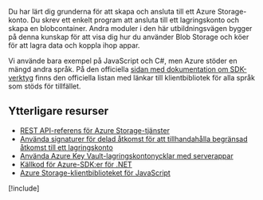 Du har lärt dig grunderna för att skapa och ansluta till ett Azure Storage-konto. Du skrev ett enkelt program att ansluta till ett lagringskonto och skapa en blobcontainer. Andra moduler i den här utbildningsvägen bygger på denna kunskap för att visa dig hur du använder Blob Storage och köer för att lagra data och koppla ihop appar.

Vi använde bara exempel på JavaScript och C#, men Azure stöder en mängd andra språk. På den officiella [sidan med dokumentation om SDK-verktyg](https://docs.microsoft.com/azure/#pivot=sdkstools) finns den officiella listan med länkar till klientbibliotek för alla språk som stöds för tillfället.

## <a name="additional-resources"></a>Ytterligare resurser

- [REST API-referens för Azure Storage-tjänster](https://docs.microsoft.com/rest/api/storageservices/)
- [Använda signaturer för delad åtkomst för att tillhandahålla begränsad åtkomst till ett lagringskonto](https://docs.microsoft.com/azure/storage/common/storage-dotnet-shared-access-signature-part-1)
- [Använda Azure Key Vault-lagringskontonycklar med serverappar](https://docs.microsoft.com/azure/key-vault/key-vault-ovw-storage-keys)
- [Källkod för Azure-SDK:er för .NET](https://github.com/Azure/azure-sdk-for-net)
- [Azure Storage-klientbiblioteket för JavaScript](https://github.com/Azure/azure-storage-node#azure-storage-javascript-client-library-for-browsers)

[!include[](../../../includes/azure-sandbox-cleanup.md)]